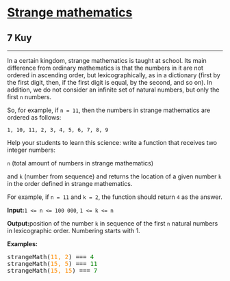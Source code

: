 <h1><a href="https://www.codewars.com/kata/604517d65b464d000d51381f">Strange mathematics</a></h1>
<h2>7 Kuy</h2>
<hr>
<p>In a certain kingdom, strange mathematics is taught at school. 
Its main difference from ordinary mathematics is that the numbers in it 
are not ordered in ascending order, but lexicographically, 
as in a dictionary (first by the first digit, 
then, if the first digit is equal, by the second, and so on). 
In addition, we do not consider an infinite set of natural numbers, 
but only the first <code>n</code> numbers.</p>
<p>So, for example, if <code>n = 11</code>, then the numbers in strange mathematics are ordered as follows:</p>
<p><code>1, 10, 11, 2, 3, 4, 5, 6, 7, 8, 9</code></p>
<p>Help your students to learn this science: 
write a function that receives two integer numbers:</p> 
<p><code>n</code> (total amount of numbers in strange mathematics) </p>
<p>and <code>k</code> (number from sequence) and returns the location of a given number <code>k</code> 
in the order defined in strange mathematics.</p>
<p>For example, if <code>n = 11</code> and <code>k = 2</code>, the function should return <code>4</code> as the answer.</p>
<p><strong>Input:</strong><code>1 <= n <= 100 000</code>, <code>1 <= k <= n</code></p>
<p><strong>Output:</strong>position of the number <code>k</code> in sequence of the first <code>n</code> natural numbers in lexicographic order. 
Numbering starts with 1.</p>
<p><strong>Examples:</strong></p>
<pre>
strangeMath(<span style="color: darkorange">11, 2</span>) === <span style="color: green">4</span>
strangeMath(<span style="color: darkorange">15, 5</span>) === <span style="color: green">11</span>
strangeMath(<span style="color: darkorange">15, 15</span>) === <span style="color: green">7</span>
</pre>
